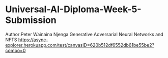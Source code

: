 # Universal-AI-Diploma-Week-5-Submission
Author:Peter Wainaina Njenga
Generative Adversarial Neural Networks and NFTS
https://async-explorer.herokuapp.com/test/canvasID=620b512df6552db61be55be2?combo=0
